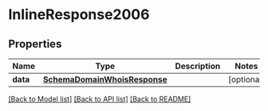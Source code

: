 # InlineResponse2006

## Properties
Name | Type | Description | Notes
------------ | ------------- | ------------- | -------------
**data** | [**SchemaDomainWhoisResponse**](SchemaDomainWhoisResponse.md) |  | [optional] 

[[Back to Model list]](../README.md#documentation-for-models) [[Back to API list]](../README.md#documentation-for-api-endpoints) [[Back to README]](../README.md)

